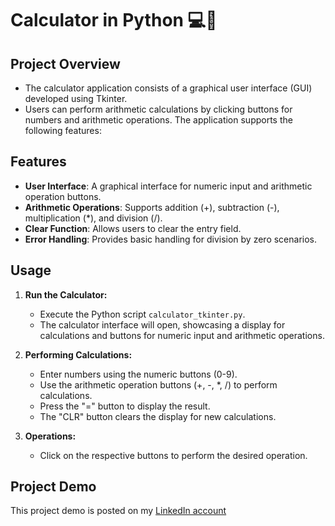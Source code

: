 # Calculator in Python 💻🔢 


## Project Overview

* The calculator application consists of a graphical user interface (GUI) developed using Tkinter.
* Users can perform arithmetic calculations by clicking buttons for numbers and arithmetic operations. The application supports the following features:

## Features

- **User Interface**: A graphical interface for numeric input and arithmetic operation buttons.
- **Arithmetic Operations**: Supports addition (+), subtraction (-), multiplication (*), and division (/).
- **Clear Function**: Allows users to clear the entry field.
- **Error Handling**: Provides basic handling for division by zero scenarios.


## Usage

1. **Run the Calculator:**
   - Execute the Python script `calculator_tkinter.py`.
   - The calculator interface will open, showcasing a display for calculations and buttons for numeric input and arithmetic operations.

2. **Performing Calculations:**
   - Enter numbers using the numeric buttons (0-9).
   - Use the arithmetic operation buttons (+, -, *, /) to perform calculations.
   - Press the "=" button to display the result.
   - The "CLR" button clears the display for new calculations.

3. **Operations:**
   - Click on the respective buttons to perform the desired operation.

## Project Demo
 
This project demo is posted on my [LinkedIn account]()
